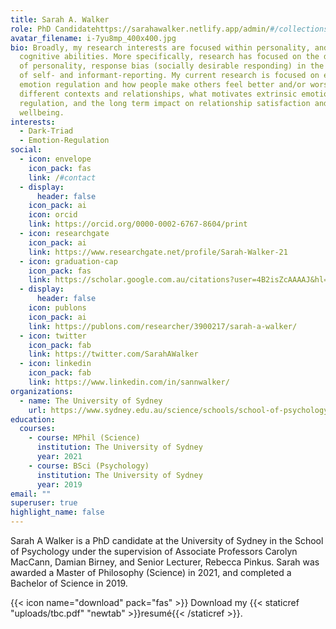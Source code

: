 ```yaml
---
title: Sarah A. Walker
role: PhD Candidatehttps://sarahawalker.netlify.app/admin/#/collections/authors
avatar_filename: i-7yu8mp_400x400.jpg
bio: Broadly, my research interests are focused within personality, and
  cognitive abilities. More specifically, research has focused on the dark triad
  of personality, response bias (socially desirable responding) in the context
  of self- and informant-reporting. My current research is focused on extrinsic
  emotion regulation and how people make others feel better and/or worse across
  different contexts and relationships, what motivates extrinsic emotion
  regulation, and the long term impact on relationship satisfaction and personal
  wellbeing.
interests:
  - Dark-Triad
  - Emotion-Regulation
social:
  - icon: envelope
    icon_pack: fas
    link: /#contact
  - display:
      header: false
    icon_pack: ai
    icon: orcid
    link: https://orcid.org/0000-0002-6767-8604/print
  - icon: researchgate
    icon_pack: ai
    link: https://www.researchgate.net/profile/Sarah-Walker-21
  - icon: graduation-cap
    icon_pack: fas
    link: https://scholar.google.com.au/citations?user=4B2isZcAAAAJ&hl=en
  - display:
      header: false
    icon: publons
    icon_pack: ai
    link: https://publons.com/researcher/3900217/sarah-a-walker/
  - icon: twitter
    icon_pack: fab
    link: https://twitter.com/SarahAWalker
  - icon: linkedin
    icon_pack: fab
    link: https://www.linkedin.com/in/sannwalker/
organizations:
  - name: The University of Sydney
    url: https://www.sydney.edu.au/science/schools/school-of-psychology.html
education:
  courses:
    - course: MPhil (Science)
      institution: The University of Sydney
      year: 2021
    - course: BSci (Psychology)
      institution: The University of Sydney
      year: 2019
email: ""
superuser: true
highlight_name: false
---
```

Sarah A Walker is a PhD candidate at the University of Sydney in the School of Psychology under the supervision of Associate Professors Carolyn MacCann, Damian Birney, and Senior Lecturer, Rebecca Pinkus.  Sarah was awarded a Master of Philosophy (Science) in 2021, and completed a Bachelor of Science in 2019.

{{< icon name="download" pack="fas" >}} Download my {{< staticref "uploads/tbc.pdf" "newtab" >}}resumé{{< /staticref >}}.